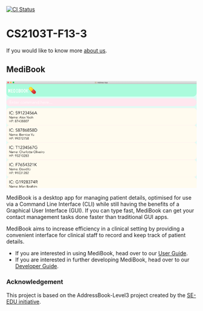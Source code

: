 [![CI Status](https://github.com/AY2021S1-CS2103T-F13-3/tp/workflows/Java%20CI/badge.svg)](https://github.com/AY2021S1-CS2103T-F13-3/tp/actions)

# CS2103T-F13-3

If you would like to know more [about us](https://ay2021s1-cs2103t-f13-3.github.io/tp/AboutUs.html).

## MediBook

![ug](docs/images/Ui.png)

MediBook is a desktop app for managing patient details, optimised for use via a Command Line Interface (CLI) while still having the benefits of a Graphical User Interface (GUI). If you can type fast, MediBook can get your contact management tasks done faster than traditional GUI apps.

MediBook aims to increase efficiency in a clinical setting by providing a convenient interface for clinical staff to record and keep track of patient details.

* If you are interested in using MediBook, head over to our [User Guide](https://ay2021s1-cs2103t-f13-3.github.io/tp/UserGuide.html).
* If you are interested in further developing MediBook, head over to our [Developer Guide](https://ay2021s1-cs2103t-f13-3.github.io/tp/DeveloperGuide.html).


### Acknowledgement
This project is based on the AddressBook-Level3 project created by the [SE-EDU initiative](https://se-education.org).
